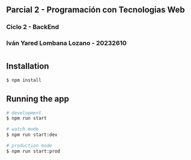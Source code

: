 ## Parcial 2 - Programación con Tecnologias Web
### Ciclo 2 - BackEnd
### Iván Yared Lombana Lozano - 20232610

#

## Installation

```bash
$ npm install
```

## Running the app

```bash
# development
$ npm run start

# watch mode
$ npm run start:dev

# production mode
$ npm run start:prod
```